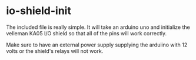 io-shield-init
==============

The included file is really simple. It will take an arduino uno and initialize the velleman KA05 I/O shield so that all of the pins will work correctly. 

Make sure to have an external power supply supplying the arduiino with 12 volts or the shield's relays will not work. 
